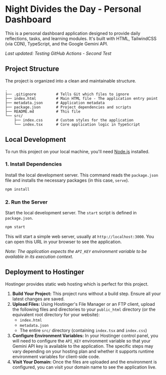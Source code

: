 # Night Divides the Day - Personal Dashboard

This is a personal dashboard application designed to provide daily reflections, tasks, and learning modules. It's built with HTML, TailwindCSS (via CDN), TypeScript, and the Google Gemini API.

*Last updated: Testing GitHub Actions - Second Test*

## Project Structure

The project is organized into a clean and maintainable structure.

```
.
├── .gitignore         # Tells Git which files to ignore
├── index.html         # Main HTML file - The application entry point
├── metadata.json      # Application metadata
├── package.json       # Project dependencies and scripts
├── README.md          # This file
└── src/
    ├── index.css      # Custom styles for the application
    └── index.tsx      # Core application logic in TypeScript
```

## Local Development

To run this project on your local machine, you'll need [Node.js](https://nodejs.org/) installed.

### 1. Install Dependencies

Install the local development server. This command reads the `package.json` file and installs the necessary packages (in this case, `serve`).

```bash
npm install
```

### 2. Run the Server

Start the local development server. The `start` script is defined in `package.json`.

```bash
npm start
```

This will start a simple web server, usually at `http://localhost:3000`. You can open this URL in your browser to see the application.

*Note: The application expects the `API_KEY` environment variable to be available in its execution context.*

## Deployment to Hostinger

Hostinger provides static web hosting which is perfect for this project.

1.  **Build Your Project:** This project runs without a build step. Ensure all your latest changes are saved.
2.  **Upload Files:** Using Hostinger's File Manager or an FTP client, upload the following files and directories to your `public_html` directory (or the equivalent root directory for your website):
    *   `index.html`
    *   `metadata.json`
    *   The entire `src/` directory (containing `index.tsx` and `index.css`)
3.  **Configure Environment Variables:** In your Hostinger control panel, you will need to configure the `API_KEY` environment variable so that your Gemini API key is available to the application. The specific steps may vary depending on your hosting plan and whether it supports runtime environment variables for client-side code.
4.  **Visit Your Domain:** Once the files are uploaded and the environment is configured, you can visit your domain name to see the application live.